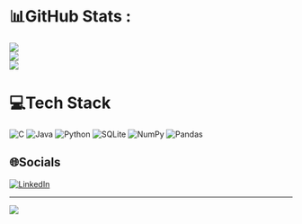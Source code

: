 # 📊GitHub Stats :
![](https://github-readme-stats.vercel.app/api?username=nettoluis&theme=dark&hide_border=false&include_all_commits=true&count_private=false)<br/>
![](https://github-readme-streak-stats.herokuapp.com/?user=nettoluis&theme=dark&hide_border=false)<br/>
![](https://github-readme-stats.vercel.app/api/top-langs/?username=nettoluis&theme=dark&hide_border=false&include_all_commits=true&count_private=false&layout=compact)

# 💻Tech Stack
![C](https://img.shields.io/badge/c-%2300599C.svg?style=flat&logo=c&logoColor=white) ![Java](https://img.shields.io/badge/java-%23ED8B00.svg?style=flat&logo=java&logoColor=white) ![Python](https://img.shields.io/badge/python-3670A0?style=flat&logo=python&logoColor=ffdd54) ![SQLite](https://img.shields.io/badge/sqlite-%2307405e.svg?style=flat&logo=sqlite&logoColor=white) ![NumPy](https://img.shields.io/badge/numpy-%23013243.svg?style=flat&logo=numpy&logoColor=white) ![Pandas](https://img.shields.io/badge/pandas-%23150458.svg?style=flat&logo=pandas&logoColor=white) 

## 🌐Socials
[![LinkedIn](https://img.shields.io/badge/LinkedIn-%230077B5.svg?logo=linkedin&logoColor=white)](https://linkedin.com/in/nettoluis) 

---

[![](https://visitcount.itsvg.in/api?id=nettoluis&icon=0&color=0)](https://visitcount.itsvg.in)
